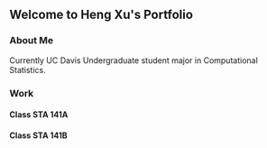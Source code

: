 ## Welcome to Heng Xu's Portfolio 

### About Me
Currently UC Davis Undergraduate student major in Computational Statistics.

### Work

#### Class STA 141A
#### Class STA 141B


